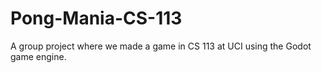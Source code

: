 # Pong-Mania-CS-113
A group project where we made a game in CS 113 at UCI using the Godot game engine.
